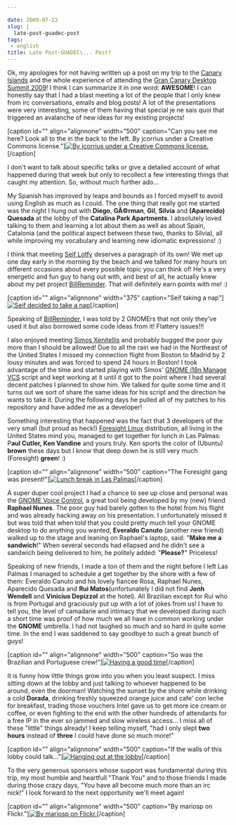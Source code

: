 ```yaml
---

date: 2009-07-23
slug: |
  late-post-guadec-post
tags:
 - english
title: Late Post-GUADEC\... Post?
---
```


Ok, my apologies for not having written up a post on my trip to the
[Canary
Islands](http://maps.google.com/maps?f=q&source=s_q&hl=en&geocode=&q=canary+islands&sll=35.928568,-79.026103&sspn=0.009643,0.014677&ie=UTF8&t=h&z=7&iwloc=A)
and the whole experience of attending the [Gran Canary Desktop Summit
2009](http://www.grancanariadesktopsummit.org/)! I think I can summarize
it in one word: **AWESOME**! I can honestly say that I had a blast
meeting a lot of the people that I only knew from irc conversations,
emails and blog posts! A lot of the presentations were very interesting,
some of them having that special je ne sais quoi that triggered an
avalanche of new ideas for my existing projects!

\[caption id="" align="alignnone" width="500" caption="Can you see me
here? Look all to the in the back to the left. By jcorrius under a
Creative Commons license."\][![By jcorrius under a Creative Commons
license.](http://farm3.static.flickr.com/2647/3693069893_c376f4803b_d.jpg)](http://www.flickr.com/photos/jcorrius/3693069893/)\[/caption\]

I don't want to talk about specific talks or give a detailed account of
what happened during that week but only to recollect a few interesting
things that caught my attention. So, without much further ado...

My Spanish has improved by leaps and bounds as I forced myself to avoid
using English as much as I could. The one thing that really got me
started was the night I hung out with **Diego**, **GÃ©rman**, **Gil**,
**Silvia** and **(Aparecido) Quesada** at the lobby of the **Catalina
Park Apartments**. I absolutely loved talking to them and learning a lot
about them as well as about Spain, Catalonia (and the political aspect
between these two, thanks to Silvia), all while improving my vocabulary
and learning new idiomatic expressions! :)

I think that meeting [Seif Lotfy](http://seilo.geekyogre.com/) deserves
a paragraph of its own! We met up one day early in the morning by the
beach and we talked for many hours on different occasions about every
possible topic you can think of! He's a very energetic and fun guy to
hang out with, and best of all, he actually knew about my pet project
[BillReminder](http://billreminder.gnulinuxbrasil.org). That will
definitely earn points with me! :)

\[caption id="" align="alignnone" width="375" caption="Seif taking a
nap"\][![Seif decided to take a
nap](http://farm3.static.flickr.com/2631/3747729401_061629854c.jpg)](http://www.flickr.com/photos/ogmaciel/3747729401/)\[/caption\]

Speaking of [BillReminder](http://billreminder.gnulinuxbrasil.org/), I
was told by 2 GNOMErs that not only they've used it but also borrowed
some code ideas from it! Flattery issues!!!

I also enjoyed meeting [Simos Xenitellis](http://simos.info/blog) and
probably bugged the poor guy more than I should be allowed! Due to all
the rain we had in the Northeast of the United States I missed my
connection flight from Boston to Madrid by 2 lousy minutes and was
forced to spend 24 hours in Boston! I took advantage of the time and
started playing with Simos' [GNOME i18n Manage
VCS](https://github.com/simos/gnome-i18n-manage-vcs/tree) script and
kept working at it until it got to the point where I had several decent
patches I planned to show him. We talked for quite some time and it
turns out we sort of share the same ideas for his script and the
direction he wants to take it. During the following days he pulled all
of my patches to his repository and have added me as a developer!

Something interesting that happened was the fact that 3 developers of
the very small (but proud as heck!) [Foresight
Linux](http://foresightlinux.org) distribution, all living in the United
States mind you, managed to get together for lunch in Las Palmas: P**aul
Cutler, Ken Vandine** and yours truly. Ken sports the color of (Ubuntu)
**brown** these days but I know that deep down he is still very much
(Foresight) **green**! :)

\[caption id="" align="alignnone" width="500" caption="The Foresight
gang was present!"\][![Lunch break in Las
Palmas](http://farm3.static.flickr.com/2583/3747731731_57749ae3ec.jpg)](http://www.flickr.com/photos/ogmaciel/3747731731/)\[/caption\]

A super duper cool project I had a chance to see up close and personal
was the [GNOME Voice Control](http://live.gnome.org/GnomeVoiceControl),
a great tool being developed by my (new) friend **Raphael Nunes**. The
poor guy had barely gotten to the hotel from his flight and was already
hacking away on his presentation. I unfortunately missed it but was told
that when told that you could pretty much tell your GNOME desktop to do
anything you wanted, **Everaldo Canuto** (another new friend) walked up
to the stage and leaning on Raphael's laptop, said: "**Make me a
sandwich**!" When several seconds had ellapsed and he didn't see a
sandwich being delivered to him, he politely added: "**Please?**\"
Priceless!

Speaking of new friends, I made a ton of them and the night before I
left Las Palmas I managed to schedule a get together by the shore with a
few of them: Everaldo Canuto and his lovely fiancee Rosa, Raphael Nunes,
Aparecido Quesada and **Rui Matos**(unfortunately I did not find **Jonh
Wendell** and **Vinicius Depizzol** at the hotel). All Brazilian except
for Rui who is from Portugal and graciously put up with a lot of jokes
from us! I have to tell you, the level of camadarie and intimacy that we
developed during such a short time was proof of how much we all have in
common working under the **GNOME** umbrella. I had not laughed so much
and so hard in quite some time. In the end I was saddened to say goodbye
to such a great bunch of guys!

\[caption id="" align="alignnone" width="500" caption="So was the
Brazilian and Portuguese crew!"\][![Having a good
time](http://farm3.static.flickr.com/2528/3747730475_3156f90541.jpg)](http://www.flickr.com/photos/ogmaciel/3747730475/)\[/caption\]

It is funny how little things grow into you when you least suspect. I
miss sitting down at the lobby and just talking to whoever happened to
be around, even the doorman! Watching the sunset by the shore while
drinking a cold **Dorada**, drinking freshly squeezed orange juice and
cafe' con leche for breakfast, trading those vouchers Intel gave us to
get more ice cream or coffee, or even fighting to the end with the other
hundreds of attendants for a free IP in the ever so jammed and slow
wireless access... I miss all of these "little" things already! I keep
telling myself, "had I only slept **two hours** instead of **three** I
could have done so much more!"

\[caption id="" align="alignnone" width="500" caption="If the walls of
this lobby could talk..."\][![Hanging out at the
lobby](http://farm3.static.flickr.com/2461/3747731599_7f4fe63670.jpg)](http://www.flickr.com/photos/ogmaciel/3747731599/)\[/caption\]

To the very generous sponsors whose support was fundamental during this
trip, my most humble and heartfull "Thank You" and to those friends I
made during those crazy days, "You have all become much more than an irc
nick!" I look forward to the next opportunity we'll meet again!

\[caption id="" align="alignnone" width="500" caption="By mariosp on
Flickr."\][![By mariosp on
Flickr.](http://farm3.static.flickr.com/2641/3700270001_b74abaefbe_d.jpg)](http://www.flickr.com/photos/mariosp/3700270001/)\[/caption\]
